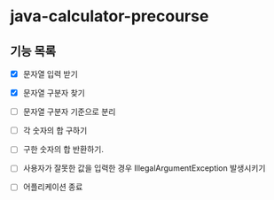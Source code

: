 # java-calculator-precourse

## 기능 목록

 - [x] 문자열 입력 받기  

 - [x] 문자열 구분자 찾기
 - [ ] 문자열 구분자 기준으로 분리

 - [ ] 각 숫자의 합 구하기
 - [ ] 구한 숫자의 합 반환하기.

 - [ ] 사용자가 잘못한 값을 입력한 경우 IllegalArgumentException 발생시키기
 - [ ] 어플리케이션 종료

